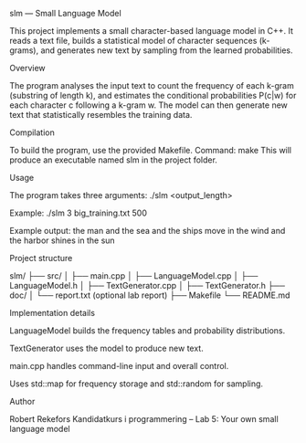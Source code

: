 slm — Small Language Model

This project implements a small character-based language model in C++. It reads a text file, builds a statistical model of character sequences (k-grams), and generates new text by sampling from the learned probabilities.

Overview

The program analyses the input text to count the frequency of each k-gram (substring of length k), and estimates the conditional probabilities P(c|w) for each character c following a k-gram w. The model can then generate new text that statistically resembles the training data.

Compilation

To build the program, use the provided Makefile.
Command:
make
This will produce an executable named slm in the project folder.

Usage

The program takes three arguments:
./slm <k> <filename> <output_length>

Example:
./slm 3 big_training.txt 500

Example output:
the man and the sea and the ships move in the wind and the harbor shines in the sun

Project structure

slm/
├── src/
│ ├── main.cpp
│ ├── LanguageModel.cpp
│ ├── LanguageModel.h
│ ├── TextGenerator.cpp
│ ├── TextGenerator.h
├── doc/
│ └── report.txt (optional lab report)
├── Makefile
└── README.md

Implementation details

LanguageModel builds the frequency tables and probability distributions.

TextGenerator uses the model to produce new text.

main.cpp handles command-line input and overall control.

Uses std::map for frequency storage and std::random for sampling.

Author

Robert Rekefors
Kandidatkurs i programmering – Lab 5: Your own small language model